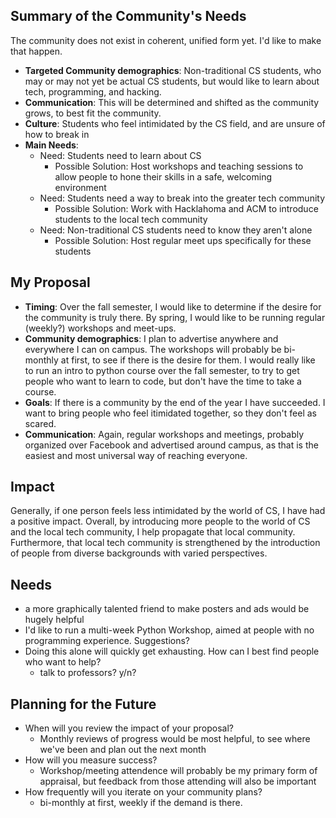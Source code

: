 ## Summary of the Community's Needs
The community does not exist in coherent, unified form yet. I'd like to make that happen.
- **Targeted Community demographics**: Non-traditional CS students, who may or may not yet be actual CS students, but would like to learn about tech, programming, and hacking. 
- **Communication**: This will be determined and shifted as the community grows, to best fit the community. 
- **Culture**: Students who feel intimidated by the CS field, and are unsure of how to break in
- **Main Needs**: 
  - Need: Students need to learn about CS
    - Possible Solution: Host workshops and teaching sessions to allow people to hone their skills in a safe, welcoming environment
  - Need: Students need a way to break into the greater tech community
    - Possible Solution: Work with Hacklahoma and ACM to introduce students to the local tech community 
  - Need: Non-traditional CS students need to know they aren't alone
    - Possible Solution: Host regular meet ups specifically for these students

## My Proposal
- **Timing**: Over the fall semester, I would like to determine if the desire for the community is truly there. By spring, I would like to be running regular (weekly?) workshops and meet-ups.
- **Community demographics**: I plan to advertise anywhere and everywhere I can on campus. The workshops will probably be bi-monthly at first, to see if there is the desire for them. I would really like to run an intro to python course over the fall semester, to try to get people who want to learn to code, but don't have the time to take a course. 
- **Goals**: If there is a community by the end of the year I have succeeded. I want to bring people who feel itimidated together, so they don't feel as scared. 
- **Communication**: Again, regular workshops and meetings, probably organized over Facebook and advertised around campus, as that is the easiest and most universal way of reaching everyone. 


## Impact
Generally, if one person feels less intimidated by the world of CS, I have had a positive impact. Overall, by introducing more people to the world of CS and the local tech community, I help propagate that local community. Furthermore, that local tech community is strengthened by the introduction of people from diverse backgrounds with varied perspectives.

## Needs
- a more graphically talented friend to make posters and ads would be hugely helpful
- I'd like to run a multi-week Python Workshop, aimed at people with no programming experience. Suggestions?
- Doing this alone will quickly get exhausting. How can I best find people who want to help?
  - talk to professors? y/n?

## Planning for the Future
- When will you review the impact of your proposal?
  - Monthly reviews of progress would be most helpful, to see where we've been and plan out the next month
- How will you measure success?
  - Workshop/meeting attendence will probably be my primary form of appraisal, but feedback from those attending will also be important 
- How frequently will you iterate on your community plans?
  - bi-monthly at first, weekly if the demand is there.

